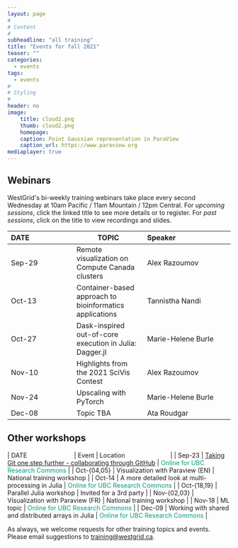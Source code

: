 ```yaml
---
layout: page
#
# Content
#
subheadline: "all training"
title: "Events for fall 2021"
teaser: ""
categories:
  - events
tags:
  - events
#
# Styling
#
header: no
image:
    title: cloud2.png
    thumb: cloud2.png
    homepage:
    caption: Point Gaussian representation in ParaView
    caption_url: https://www.paraview.org
mediaplayer: true
---
```


## Webinars

WestGrid's bi-weekly training webinars take place every second Wednesday at 10am Pacific / 11am Mountain / 12pm
Central. For *upcoming sessions*, click the linked title to see more details or to register. For *past sessions*, click
on the title to view recordings and slides.

| DATE&nbsp;&nbsp;&nbsp;&nbsp;&nbsp;&nbsp;&nbsp;&nbsp;&nbsp;&nbsp;&nbsp;&nbsp;&nbsp;&nbsp;&nbsp;&nbsp;&nbsp;&nbsp;&nbsp;&nbsp;&nbsp; | TOPIC | Speaker&nbsp;&nbsp;&nbsp;&nbsp;&nbsp;&nbsp;&nbsp;&nbsp;&nbsp;&nbsp;&nbsp;&nbsp;&nbsp;&nbsp;&nbsp;&nbsp;&nbsp;&nbsp;&nbsp;&nbsp;&nbsp;&nbsp;&nbsp;&nbsp;&nbsp;&nbsp;&nbsp; |
| ------------- | --------------- | ----------------- |
| Sep-29 | Remote visualization on Compute Canada clusters | Alex Razoumov |
| Oct-13 | Container-based approach to bioinformatics applications | Tannistha Nandi |
| Oct-27 | Dask-inspired out-of-core execution in Julia: Dagger.jl  | Marie-Helene Burle |
| Nov-10 | Highlights from the 2021 SciVis Contest | Alex Razoumov |
| Nov-24 | Upscaling with PyTorch | Marie-Helene Burle |
| Dec-08 | Topic TBA | Ata Roudgar | <!-- either HubZero or Databases on Cedar/Graham -->

<!-- Nov-13[^1] -->
<!-- [^1]: Note the different day of the week (Friday). -->

## Other workshops

| DATE&nbsp;&nbsp;&nbsp;&nbsp;&nbsp;&nbsp;&nbsp;&nbsp;&nbsp;&nbsp;&nbsp;&nbsp;&nbsp;&nbsp;&nbsp;&nbsp;&nbsp;&nbsp;&nbsp;&nbsp;&nbsp;&nbsp;&nbsp;&nbsp;&nbsp;&nbsp; | Event | Location&nbsp;&nbsp;&nbsp;&nbsp;&nbsp;&nbsp;&nbsp;&nbsp;&nbsp;&nbsp;&nbsp;&nbsp;&nbsp;&nbsp;&nbsp;&nbsp;&nbsp;&nbsp;&nbsp;&nbsp;&nbsp;&nbsp;&nbsp;&nbsp;&nbsp; |
| Sep-23 | [Taking Git one step further - collaborating through GitHub](https://libcal.library.ubc.ca/event/3629630) | <span style="color:#049A80">Online for UBC Research Commons</span> |
| Oct-{04,05} | Visualization with Paraview (EN) | National training workshop |
| Oct-14 | A more detailed look at multi-processing in Julia | <span style="color:#049A80">Online for UBC Research Commons</span> |
| Oct-{18,19} | Parallel Julia workshop | Invited for a 3rd party |
| Nov-{02,03} | Visualization with Paraview (FR) | National training workshop |
| Nov-18 | ML topic | <span style="color:#049A80">Online for UBC Research Commons</span> |
| Dec-09 | Working with shared and distributed arrays in Julia | <span style="color:#049A80">Online for UBC Research Commons</span> |

As always, we welcome requests for other training topics and events. Please email suggestions to training@westgrid.ca.
